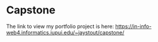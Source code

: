 # Capstone

The link to view my portfolio project is here: https://in-info-web4.informatics.iupui.edu/~jaystout/capstone/
